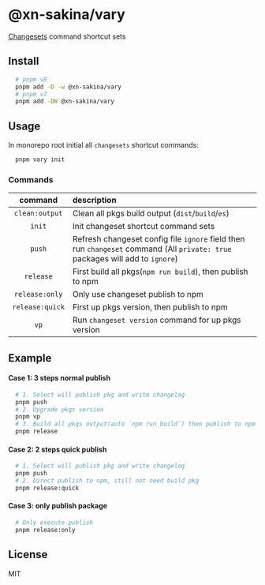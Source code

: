 # @xn-sakina/vary

[Changesets](https://github.com/changesets/changesets) command shortcut sets

## Install

```bash
  # pnpm v8
  pnpm add -D -w @xn-sakina/vary
  # pnpm v7
  pnpm add -DW @xn-sakina/vary
```

## Usage

In monorepo root initial all `changesets` shortcut commands:

```bash
  pnpm vary init
```

### Commands

command|description
:-:|:-
`clean:output`|Clean all pkgs build output (`dist`/`build`/`es`)
`init`|Init changeset shortcut command sets
`push`|Refresh changeset config file `ignore` field then run `changeset` command (All `private: true` packages will add to `ignore`)
`release`|First build all pkgs(`npm run build`), then publish to npm
`release:only`|Only use changeset publish to npm
`release:quick`|First up pkgs version, then publish to npm
`vp`|Run `changeset version` command for up pkgs version

## Example

#### Case 1: 3 steps normal publish

```bash
  # 1. Select will publish pkg and write changelog 
  pnpm push
  # 2. Upgrade pkgs version
  pnpm vp
  # 3. Build all pkgs output(auto `npm run build`) then publish to npm
  pnpm release
```

#### Case 2: 2 steps quick publish

```bash
  # 1. Select will publish pkg and write changelog 
  pnpm push
  # 2. Direct publish to npm, still not need build pkg
  pnpm release:quick
```

#### Case 3: only publish package

```bash
  # Only execute publish
  pnpm release:only
```

## License

MIT
